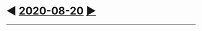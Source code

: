 # ◀ [2020-08-20](../../2020.md#august) [▶](../../../2021/08/20/20210820.md)

<footer><link href=../../../style.css rel=stylesheet><hr></footer>
